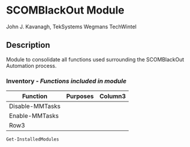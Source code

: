 # SCOMBlackOut Module

John J. Kavanagh, TekSystems
Wegmans TechWintel


## Description

Module to consolidate all functions used surrounding the SCOMBlackOut Automation process.


### Inventory - *Functions included in module*


|Function             |Purposes  |Column3  |
|---------            |---------|---------|
|Disable-MMTasks      |         |         |
|Enable-MMTasks     |           |         |
|Row3     |         |         |         |

```powershell
Get-InstalledModules
```
